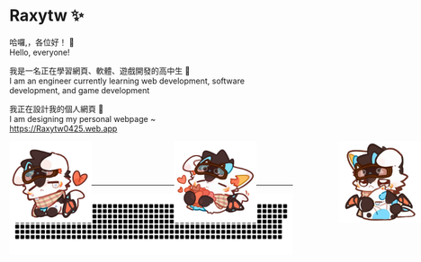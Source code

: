 # Raxytw ✨
哈囉,，各位好！ 👋  
Hello, everyone!

我是一名正在學習網頁、軟體、遊戲開發的高中生 📖  
I am an engineer currently learning web development, software development, and game development

我正在設計我的個人網頁 🔭  
I am designing my personal webpage ~  
<https://Raxytw0425.web.app>

<div id="image">
  <div align="left">
    <img src="./src/Furry-left.png" alt="Furry-果糖" width="20%">
  </div>
  <div align="center">
    <img src="./src/Furry-center.png" alt="Furry-果糖" width="20%">
  </div>
  <div align="right">
    <img src="./src/Furry-right.png" alt="Furry-果糖" width="20%">
  </div>
</div>

### Profile Views
![](https://moe-counter.glitch.me/get/@Raxytw.github.readme)

---

<picture>
  <source media="(prefers-color-scheme: dark)" srcset="https://raw.githubusercontent.com/Raxytw/Raxytw/output/github-contribution-grid-snake-dark.svg">
  <source media="(prefers-color-scheme: light)" srcset="https://raw.githubusercontent.com/Raxytw/Raxytw/output/github-contribution-grid-snake.svg">
  <img alt="github contribution grid snake animation" src="https://raw.githubusercontent.com/Raxytw/Raxytw/output/github-contribution-grid-snake.svg">
</picture>

<style>
  #image div {
    position: absolute;
  }
</style>
